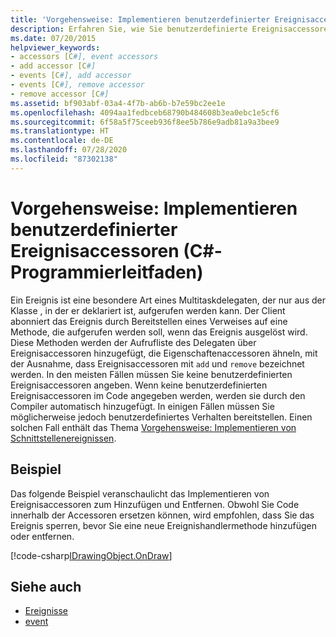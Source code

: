 ```yaml
---
title: 'Vorgehensweise: Implementieren benutzerdefinierter Ereignisaccessoren (C#-Programmierleitfaden)'
description: Erfahren Sie, wie Sie benutzerdefinierte Ereignisaccessoren implementieren. Hier finden Sie ein Codebeispiel und zusätzliche verfügbare Ressourcen.
ms.date: 07/20/2015
helpviewer_keywords:
- accessors [C#], event accessors
- add accessor [C#]
- events [C#], add accessor
- events [C#], remove accessor
- remove accessor [C#]
ms.assetid: bf903abf-03a4-4f7b-ab6b-b7e59bc2ee1e
ms.openlocfilehash: 4094aa1fedbceb68790b484608b3ea0ebc1e5cf6
ms.sourcegitcommit: 6f58a5f75ceeb936f8ee5b786e9adb81a9a3bee9
ms.translationtype: HT
ms.contentlocale: de-DE
ms.lasthandoff: 07/28/2020
ms.locfileid: "87302138"
---
```

# <a name="how-to-implement-custom-event-accessors-c-programming-guide"></a>Vorgehensweise: Implementieren benutzerdefinierter Ereignisaccessoren (C#-Programmierleitfaden)
Ein Ereignis ist eine besondere Art eines Multitaskdelegaten, der nur aus der Klasse , in der er deklariert ist, aufgerufen werden kann. Der Client abonniert das Ereignis durch Bereitstellen eines Verweises auf eine Methode, die aufgerufen werden soll, wenn das Ereignis ausgelöst wird. Diese Methoden werden der Aufrufliste des Delegaten über Ereignisaccessoren hinzugefügt, die Eigenschaftenaccessoren ähneln, mit der Ausnahme, dass Ereignisaccessoren mit `add` und `remove` bezeichnet werden. In den meisten Fällen müssen Sie keine benutzerdefinierten Ereignisaccessoren angeben. Wenn keine benutzerdefinierten Ereignisaccessoren im Code angegeben werden, werden sie durch den Compiler automatisch hinzugefügt. In einigen Fällen müssen Sie möglicherweise jedoch benutzerdefiniertes Verhalten bereitstellen. Einen solchen Fall enthält das Thema [Vorgehensweise: Implementieren von Schnittstellenereignissen](./how-to-implement-interface-events.md).
  
## <a name="example"></a>Beispiel  
 Das folgende Beispiel veranschaulicht das Implementieren von Ereignisaccessoren zum Hinzufügen und Entfernen. Obwohl Sie Code innerhalb der Accessoren ersetzen können, wird empfohlen, dass Sie das Ereignis sperren, bevor Sie eine neue Ereignishandlermethode hinzufügen oder entfernen.  
  
[!code-csharp[IDrawingObject.OnDraw](~/samples/snippets/csharp/VS_Snippets_VBCSharp/csProgGuideEvents/CS/Events.cs#IDrawingObjectOnDraw)]  
  
## <a name="see-also"></a>Siehe auch

- [Ereignisse](./index.md)
- [event](../../language-reference/keywords/event.md)
